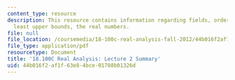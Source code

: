 ```yaml
---
content_type: resource
description: This resource contains information regarding fields, ordered fields,
  least upper bounds, the real numbers.
file: null
file_location: /coursemedia/18-100c-real-analysis-fall-2012/44b016f2af1f63e84bce01708b01326d_MIT18_100CF12_l2sum.pdf
file_type: application/pdf
resourcetype: Document
title: '18.100C Real Analysis: Lecture 2 Summary'
uid: 44b016f2-af1f-63e8-4bce-01708b01326d
---
```

